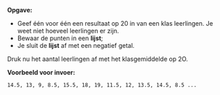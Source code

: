 **Opgave:**

* Geef één voor één een resultaat op 20 in van een klas leerlingen. Je weet niet hoeveel leerlingen er zijn. 
* Bewaar de punten in een **lijst**; 
* Je sluit de **lijst** af met een negatief getal. 

Druk nu het aantal leerlingen af met het klasgemiddelde op 2O. 

**Voorbeeld voor invoer:**
```
14.5, 13, 9, 8.5, 15.5, 18, 19, 11.5, 12, 13.5, 14.5, 8.5 ... 
```
